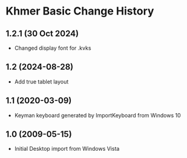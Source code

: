Khmer Basic Change History
====================

1.2.1 (30 Oct 2024)
------------------
* Changed display font for .kvks

1.2 (2024-08-28)
----------------
* Add true tablet layout

1.1 (2020-03-09)
----------------
* Keyman keyboard generated by ImportKeyboard from Windows 10 

1.0 (2009-05-15)
----------------------
* Initial Desktop import from Windows Vista

